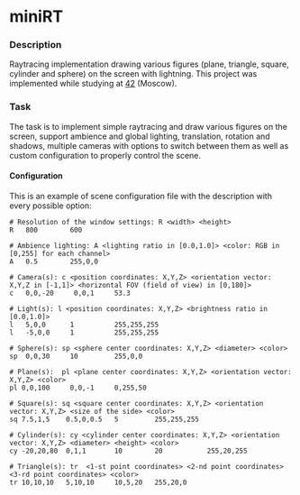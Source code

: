 # miniRT

### Description

Raytracing implementation drawing various figures (plane, triangle, square, cylinder and sphere) on the screen with lightning.
This project was implemented while studying at [42](https://42.fr) (Moscow).

### Task

The task is to implement simple raytracing and draw various figures on the screen, support ambience and global lighting, translation, rotation and shadows, multiple cameras with options to switch between them as well as custom configuration to properly control the scene.

#### Configuration

This is an example of scene configuration file with the description with every possible option:

```
# Resolution of the window settings: R <width> <height>
R   800        600

# Ambience lighting: A <lighting ratio in [0.0,1.0]> <color: RGB in [0,255] for each channel>
A   0.5        255,0,0

# Camera(s): c <position coordinates: X,Y,Z> <orientation vector: X,Y,Z in [-1,1]> <horizontal FOV (field of view) in [0,180]>
c   0,0,-20     0,0,1     53.3

# Light(s): l <position coordinates: X,Y,Z> <brightness ratio in [0.0,1.0]>
l   5,0,0      1          255,255,255
l   -5,0,0     1          255,255,255

# Sphere(s): sp <sphere center coordinates: X,Y,Z> <diameter> <color>
sp  0,0,30     10         255,0,0

# Plane(s):  pl <plane center coordinates: X,Y,Z> <orientation vector: X,Y,Z> <color>
pl 0,0,100     0,0,-1     0,255,50

# Square(s): sq <square center coordinates: X,Y,Z> <orientation vector: X,Y,Z> <size of the side> <color>
sq 7.5,1,5    0.5,0,0.5   5         255,255,255

# Cylinder(s): cy <cylinder center coordinates: X,Y,Z> <orientation vector: X,Y,Z> <diameter> <height> <color> 
cy -20,20,80  0,1,1       10        20           255,20,255

# Triangle(s): tr  <1-st point coordinates> <2-nd point coordinates> <3-rd point coordinates> <color>
tr 10,10,10   5,10,10     10,5,20   255,20,0  
```